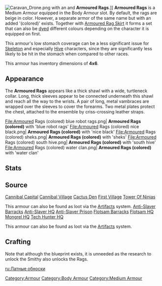 ![](Caravan_Drone.png "Caravan_Drone.png") with an [](Armoured_Rag_Skirt.md) and **Armoured Rags**.\]\]
**Armoured Rags** is a Medium Armour equipped in the Body Armour slot.
By default, the rags are beige in color. However, a separate armor of
the same name but with an added '(colored)' exists. Together with
[Armoured Rag Skirt](Armoured_Rag_Skirt.md "wikilink") it forms a set that
can also be [dyed](Colour_Scheme.md "wikilink") different colours depending
on the character it is equipped on first.

This armour's low stomach coverage can be a less significant issue for
[Skeleton](Skeleton.md "wikilink") and especially [Hive](Hive.md "wikilink")
characters, since they are significantly less likely to be hit in the
stomach when compared to other races.

This armour has inventory dimensions of **4x6**.

## Appearance

The **Armoured Rags** appears like a thick shawl with a wide, turtleneck
collar. Long, thick sleeves appear to be connected underneath this shawl
and reach all the way to the wrists. A pair of long, metal vambraces are
wrapped over the sleeves to cover the forearms. Two metal plates protect
the chest, attached to the ensemble by criss-crossing leather straps.

<File:Armoured> Rags (colored) blue robot rags.png\| **Armoured Rags
(colored)** with 'blue robot rags' [](Colour_Scheme.md) <File:Armoured> Rags (colored) nice
black.png\| **Armoured Rags (colored)** with 'nice black' [](Colour_Scheme.md) <File:Armoured> Rags (colored)
sheks.png\| **Armoured Rags (colored)** with 'sheks' [](Colour_Scheme.md) <File:Armoured> Rags (colored) south
hive.png\| **Armoured Rags (colored)** with 'south hive' [](Colour_Scheme.md) <File:Armoured> Rags (colored) water
clan.png\| **Armoured Rags (colored)** with 'water clan' [](Colour_Scheme.md)

## Stats

## Source

[Cannibal Capital](Cannibal_Capital.md "wikilink")
[Cannibal Village](Cannibal_Village.md "wikilink")
[Cactus Den](Cactus_Den.md "wikilink")
[First Village](First_Village.md "wikilink")
[Tower Of Ninjas](Tower_Of_Ninjas.md "wikilink")

This armour can also be found as loot via the
[Artifacts](Artifacts.md "wikilink") system. [Anti-Slaver
Barracks](Anti-Slaver_Barracks "wikilink")
[Anti-Slaver HQ](Anti-Slaver_HQ.md "wikilink")
[Anti-Slaver Prison](Anti-Slaver_Prison "wikilink")
[Flotsam Barracks](Flotsam_Barracks "wikilink")
[Flotsam HQ](Flotsam_HQ "wikilink")
[Mongrel HQ](Mongrel_HQ.md "wikilink")
[Tech Hunter HQ](Tech_Hunter_HQ "wikilink")

This armour can also be found as loot via the
[Artifacts](Artifacts.md "wikilink") system.

## Crafting


Note that although the blueprint exists, it is unneeded as the research
to unlock the Smithy also unlocks the Rags.

[ru:Латные обноски](ru:Латные_обноски "wikilink")

[Category:Armour](Category:Armour "wikilink") [Category:Body
Armour](Category:Body_Armour "wikilink") [Category:Medium
Armour](Category:Medium_Armour "wikilink")